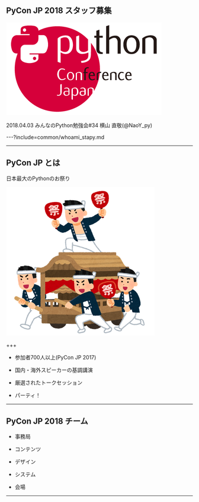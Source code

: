 ## PyCon JP 2018 スタッフ募集
![logo](stapy34_LT_20180403/assets/img/logo.png)

2018.04.03 みんなのPython勉強会#34
横山 直敬(@NaoY_py)

---?include=common/whoami_stapy.md

---

## PyCon JP とは

日本最大のPythonのお祭り
	
![祭り](stapy34_LT_20180403/assets/img/matsuri.png)

+++

- 参加者700人以上(PyCon JP 2017)
	
- 国内・海外スピーカーの基調講演
	
- 厳選されたトークセッション
	
- パーティ！

---

## PyCon JP 2018 チーム

- 事務局

- コンテンツ

- デザイン

- システム

- 会場

---